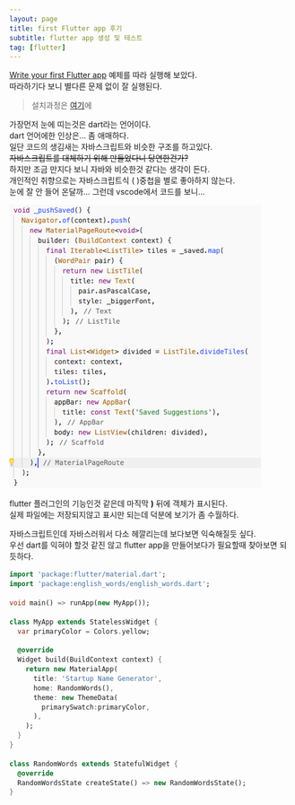 ```yaml
---
layout: page
title: first Flutter app 후기
subtitle: flutter app 생성 및 테스트
tag: [flutter]
---
```



[Write your first Flutter app](https://flutter.dev/docs/get-started/codelab) 예제를 따라 실행해 보았다.  
따라하기다 보니 별다른 문제 없이 잘 실행된다.  
>설치과정은 [여기](https://meganad.tistory.com/category/Flutter)에  

가장먼저 눈에 띠는것은 dart라는 언어이다.  
dart 언어에한 인상은... 좀 애매하다.  
일단 코드의 생김새는 자바스크립트와 비슷한 구조를 하고있다.  
~~자바스크립트를 대체하기 위해 만들었다니 당연한건가?~~  
하지만 조금 만지다 보니 자바와 비슷한것 같다는 생각이 든다.  
개인적인 취향으로는 자바스크립트식 ( )중첩을 별로 좋아하지 않는다.  
눈에 잘 안 들어 온달까... 그런데 vscode에서 코드를 보니...  

![](2019-03-27-flutter_test_drive/2019-03-28-09-28-26.png)

flutter 플러그인의 기능인것 같은데 마직막 **)** 뒤에 객체가 표시된다.  
실제 파일에는 저장되지않고 표시만 되는데 덕분에 보기가 좀 수월하다.  

자바스크립트인데 자바스러워서 다소 헤깔리는데 보다보면 익숙해질듯 싶다.  
우선 dart를 익혀야 할것 같진 않고 flutter app을 만들어보다가 필요할때 찾아보면 되듯하다.

```dart
import 'package:flutter/material.dart';
import 'package:english_words/english_words.dart';

void main() => runApp(new MyApp());

class MyApp extends StatelessWidget {
  var primaryColor = Colors.yellow;

  @override
  Widget build(BuildContext context) {
    return new MaterialApp(
      title: 'Startup Name Generator',
      home: RandomWords(),
      theme: new ThemeData(
        primarySwatch:primaryColor,
      ),
    );
  }
}

class RandomWords extends StatefulWidget {
  @override
  RandomWordsState createState() => new RandomWordsState();
}


```